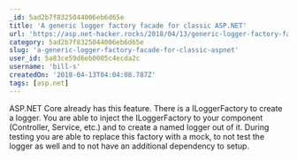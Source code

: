 ```yaml
---
_id: 5ad2b7f8325044006eb6d65e
title: 'A generic logger factory facade for classic ASP.NET'
url: 'https://asp.net-hacker.rocks/2018/04/13/generic-logger-factory-facade.html'
category: 5ad2b7f8325044006eb6d65e
slug: 'a-generic-logger-factory-facade-for-classic-aspnet'
user_id: 5a83ce59d6eb0005c4ecda2c
username: 'bill-s'
createdOn: '2018-04-13T04:04:08.787Z'
tags: [asp.net]
---
```


ASP.NET Core already has this feature. There is a ILoggerFactory to create a logger. You are able to inject the ILoggerFactory to your component (Controller, Service, etc.) and to create a named logger out of it. During testing you are able to replace this factory with a mock, to not test the logger as well and to not have an additional dependency to setup.
